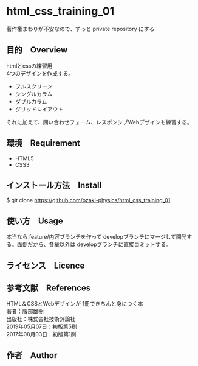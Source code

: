 # html_css_training_01
著作権まわりが不安なので、ずっと private repository にする
## 目的　Overview
htmlとcssの練習用<br>
4つのデザインを作成する。
- フルスクリーン
- シングルカラム
- ダブルカラム
- グリッドレイアウト

それに加えて、問い合わせフォーム、レスポンシブWebデザインも練習する。
## 環境　Requirement
- HTML5
- CSS3

## インストール方法　Install
$ git clone https://github.com/ozaki-physics/html_css_training_01

## 使い方　Usage
本当なら feature/内容ブランチを作って developブランチにマージして開発する。面倒だから、各章以外は developブランチに直接コミットする。

## ライセンス　Licence

## 参考文献　References
HTML＆CSSとWebデザインが 1冊できちんと身につく本<br>
著者：服部雄樹<br>
出版社：株式会社技術評論社<br>
2019年05月07日：初版第5刷<br>
2017年08月03日：初版第1刷<br>

## 作者　Author
